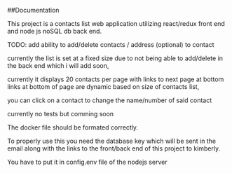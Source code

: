 ##Documentation 

This project is a contacts list web application utilizing react/redux front end and node js noSQL db back end. 

TODO: add ability to add/delete contacts / address (optional) to contact

currently the list is set at a fixed size due to not being able to add/delete in the back end which i will add soon,

currently it displays 20 contacts per page with links to next page at bottom
links at bottom of page are dynamic based on size of contacts list,

you can click on a contact to change the name/number of said contact

currently no tests but comming soon

The docker file should be formated correctly. 

To properly use this you need the database key which will be sent in the email along with the links to the front/back end of this project
to kimberly.

You have to put it in config.env file of the nodejs server